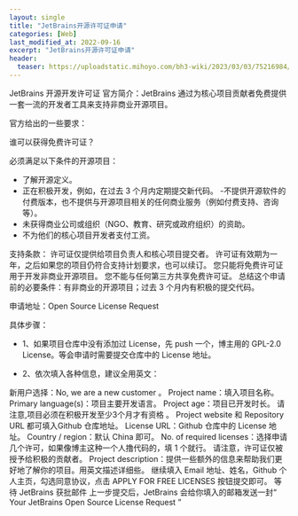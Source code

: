 ```yaml
---
layout: single
title: "JetBrains开源许可证申请"
categories: [Web]
last_modified_at: 2022-09-16
excerpt: "JetBrains开源许可证申请"
header:
  teaser: https://uploadstatic.mihoyo.com/bh3-wiki/2023/03/03/75216984/503ec687e56ade10b6c353a5b2a247a5_8850783525482169844.png
---
```


JetBrains 开源开发许可证
官方简介：JetBrains 通过为核心项目贡献者免费提供一套一流的开发者工具来支持非商业开源项目。

官方给出的一些要求：

谁可以获得免费许可证？

必须满足以下条件的开源项目：
- 了解开源定义。
- 正在积极开发，例如，在过去 3 个月内定期提交新代码。
-不提供开源软件的付费版本，也不提供与开源项目相关的任何商业服务（例如付费支持、咨询等）。
- 未获得商业公司或组织（NGO、教育、研究或政府组织）的资助。
- 不为他们的核心项目开发者支付工资。
  
支持条款：
许可证仅提供给项目负责人和核心项目提交者。
许可证有效期为一年，之后如果您的项目仍符合支持计划要求，也可以续订。
您只能将免费许可证用于开发非商业开源项目。
您不能与任何第三方共享免费许可证。
总结这个申请前的必要条件：有非商业的开源项目；过去 3 个月内有积极的提交代码。

申请地址：Open Source License Request

具体步骤：
- 1、如果项目仓库中没有添加过 License，先 push 一个，博主用的 GPL-2.0 License。等会申请时需要提交仓库中的 License 地址。

- 2、依次填入各种信息，建议全用英文：

新用户选择：No, we are a new customer 。
Project name：填入项目名称。
Primary language(s)：项目主要开发语言。
Project age：项目已开发时长。 请注意,项目必须在积极开发至少3个月才有资格 。
Project website 和 Repository URL 都可填入Github 仓库地址。
License URL：Github 仓库中的 License 地址。
Country / region：默认 China 即可。
No. of required licenses：选择申请几个许可，如果像博主这种一个人撸代码的，填 1 个就行。 请注意，许可证仅被授予给积极的贡献者。
Project description：提供一些额外的信息来帮助我们更好地了解你的项目。用英文描述详细些。
继续填入 Email 地址、姓名，Github 个人主页，勾选同意协议，点击 APPLY FOR FREE LICENSES 按钮提交即可。
等待 JetBrains 获批邮件
上一步提交后，JetBrains 会给你填入的邮箱发送一封“ Your JetBrains Open Source License Request ”
